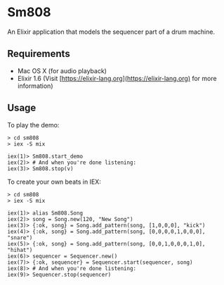 # Sm808

An Elixir application that models the sequencer part of a drum machine.

## Requirements

* Mac OS X (for audio playback)
* Elixir 1.6 (Visit [https://elixir-lang.org](https://elixir-lang.org) for more information)

## Usage
To play the demo:

```shell
> cd sm808
> iex -S mix

iex(1)> Sm808.start_demo
iex(2)> # And when you're done listening:
iex(3)> Sm808.stop(v)
```
To create your own beats in IEX:
```shell
> cd sm808
> iex -S mix

iex(1)> alias Sm808.Song
iex(2)> song = Song.new(120, "New Song")
iex(3)> {:ok, song} = Song.add_pattern(song, [1,0,0,0], "kick")
iex(4)> {:ok, song} = Song.add_pattern(song, [0,0,0,0,1,0,0,0], "snare")
iex(5)> {:ok, song} = Song.add_pattern(song, [0,0,1,0,0,0,1,0], "hihat")
iex(6)> sequencer = Sequencer.new()
iex(7)> {:ok, sequencer} = Sequencer.start(sequencer, song)
iex(8)> # And when you're done listening:
iex(9)> Sequencer.stop(sequencer)
```
